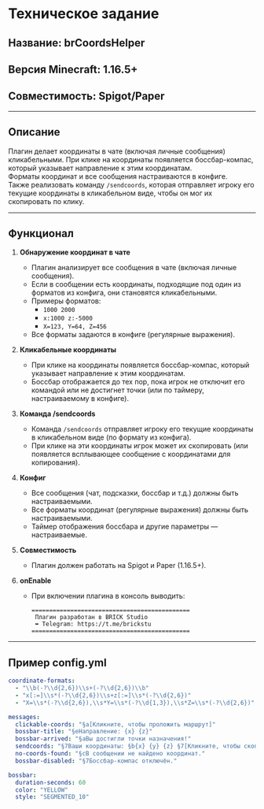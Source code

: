 # Техническое задание  
## Название: brCoordsHelper
## Версия Minecraft: 1.16.5+  
## Совместимость: Spigot/Paper  

---

## Описание

Плагин делает координаты в чате (включая личные сообщения) кликабельными. При клике на координаты появляется боссбар-компас, который указывает направление к этим координатам.  
Форматы координат и все сообщения настраиваются в конфиге.  
Также реализовать команду `/sendcoords`, которая отправляет игроку его текущие координаты в кликабельном виде, чтобы он мог их скопировать по клику.

---

## Функционал

1. **Обнаружение координат в чате**
    - Плагин анализирует все сообщения в чате (включая личные сообщения).
    - Если в сообщении есть координаты, подходящие под один из форматов из конфига, они становятся кликабельными.
    - Примеры форматов:
        - `1000 2000`
        - `x:1000 z:-5000`
        - `X=123, Y=64, Z=456`
    - Все форматы задаются в конфиге (регулярные выражения).

2. **Кликабельные координаты**
    - При клике на координаты появляется боссбар-компас, который указывает направление к этим координатам.
    - Боссбар отображается до тех пор, пока игрок не отключит его командой или не достигнет точки (или по таймеру, настраиваемому в конфиге).

3. **Команда /sendcoords**
    - Команда `/sendcoords` отправляет игроку его текущие координаты в кликабельном виде (по формату из конфига).
    - При клике на эти координаты игрок может их скопировать (или появляется всплывающее сообщение с координатами для копирования).

4. **Конфиг**
    - Все сообщения (чат, подсказки, боссбар и т.д.) должны быть настраиваемыми.
    - Все форматы координат (регулярные выражения) должны быть настраиваемыми.
    - Таймер отображения боссбара и другие параметры — настраиваемые.

5. **Совместимость**
    - Плагин должен работать на Spigot и Paper (1.16.5+).

6. **onEnable**
    - При включении плагина в консоль выводить:
      ```
      =============================================
       Плагин разработан в BRICK Studio
       ➥ Telegram: https://t.me/brickstu
      =============================================
      ```

---

## Пример config.yml

```yaml
coordinate-formats:
  - "\\b(-?\\d{2,6})\\s+(-?\\d{2,6})\\b"
  - "x[:=]\\s*(-?\\d{2,6})\\s+z[:=]\\s*(-?\\d{2,6})"
  - "X=\\s*(-?\\d{2,6}),\\s*Y=\\s*(-?\\d{1,3}),\\s*Z=\\s*(-?\\d{2,6})"

messages:
  clickable-coords: "§a[Кликните, чтобы проложить маршрут]"
  bossbar-title: "§eНаправление: {x} {z}"
  bossbar-arrived: "§aВы достигли точки назначения!"
  sendcoords: "§7Ваши координаты: §b{x} {y} {z} §7[Кликните, чтобы скопировать]"
  no-coords-found: "§cВ сообщении не найдено координат."
  bossbar-disabled: "§7Боссбар-компас отключён."

bossbar:
  duration-seconds: 60
  color: "YELLOW"
  style: "SEGMENTED_10"
